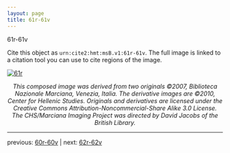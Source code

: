 ```yaml
---
layout: page
title: 61r-61v
---
```


61r-61v

Cite this object as `urn:cite2:hmt:msB.v1:61r-61v`. The full image is linked to a citation tool you can use to cite regions of the image.

[![61r](http://www.homermultitext.org/iipsrv?IIIF=/project/homer/pyramidal/deepzoom/hmt/vbbifolio/v1/vb_60v_61r.tif/full/800,/0/default.jpg)](http://www.homermultitext.org/ict2/?urn=urn:cite2:hmt:vbbifolio.v1:vb_60v_61r) 

<p style="text-align: center; font-style: italic;">This composed image was derived from two originals ©2007, Biblioteca Nazionale Marciana, Venezia, Italia. The derivative images are ©2010, Center for Hellenic Studies. Originals and derivatives are licensed under the Creative Commons Attribution-Noncommercial-Share Alike 3.0 License. The CHS/Marciana Imaging Project was directed by David Jacobs of the British Library.</p>

---

previous: [60r-60v](../60r-60v/) | next: [62r-62v](../62r-62v/)